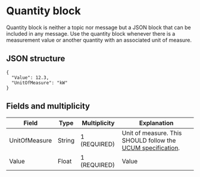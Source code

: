 # Quantity block

Quantity block is neither a topic nor message but a JSON block that can be included in any message. Use the quantity block whenever there is a measurement value or another quantity with an associated unit of measure.


## JSON structure

```nohighlight
{
  "Value": 12.3,
  "UnitOfMeasure": "kW"
}
```


## Fields and multiplicity

| Field | Type | Multiplicity | Explanation |
|-|-|-|-|
| UnitOfMeasure | String | 1 (REQUIRED) | Unit of measure. This SHOULD follow the [UCUM specification](core_ucum.md). |
| Value | Float | 1 (REQUIRED) | Value |

